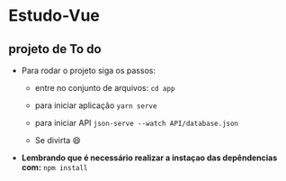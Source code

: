 # Estudo-Vue
## projeto de To do
- Para rodar o projeto siga os passos:

    - entre no conjunto de arquivos: `cd app`

    - para iniciar aplicação `yarn serve`

    - para iniciar API `json-serve --watch API/database.json`

    - Se divirta :smile:

- **Lembrando que é necessário realizar a instaçao das depêndencias com:** `npm install`
